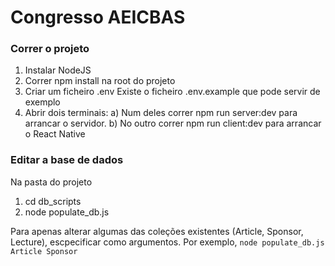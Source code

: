 # Congresso AEICBAS

### Correr o projeto

1. Instalar NodeJS
2. Correr npm install na root do projeto
3. Criar um ficheiro .env Existe o ficheiro .env.example que pode servir de exemplo
4. Abrir dois terminais: 
    a) Num deles correr npm run server:dev para arrancar o servidor. 
    b) No outro correr npm run client:dev para arrancar o React Native


### Editar a base de dados

Na pasta do projeto

1. cd db_scripts
2. node populate_db.js

Para apenas alterar algumas das coleções existentes (Article, Sponsor, Lecture), escpecificar como argumentos. Por exemplo, ```node populate_db.js Article Sponsor```
